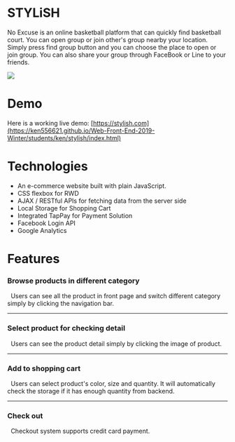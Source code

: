 # STYLiSH

No Excuse is an online basketball platform that can quickly find basketball court. You can open group or join other's group nearby your location. Simply press find group button and you can choose the place to open or join group. You can also share your group through FaceBook or Line to your friends.

![](https://i.imgur.com/jcUfXNo.jpg)





# Demo

Here is a working live demo: 
[https://stylish.com](https://ken556621.github.io/Web-Front-End-2019-Winter/students/ken/stylish/index.html)


# Technologies

* An e-commerce website built with plain JavaScript.
* CSS flexbox for RWD
* AJAX / RESTful APIs for fetching data from the server side
* Local Storage for Shopping Cart
* Integrated TapPay for Payment Solution
* Facebook Login API
* Google Analytics


# Features

### Browse products in different category
&nbsp;&nbsp;Users can see all the product in front page and switch different category simply by clicking the navigation bar.

---


### Select product for checking detail
&nbsp;&nbsp;Users can see the product detail simply by clicking the image of product.


---

### Add to shopping cart 
&nbsp;&nbsp;Users can select product's color, size and quantity. It will automatically check the storage if it has enough quantity from backend. 



---
### Check out
&nbsp;&nbsp;Checkout system supports credit card payment.









